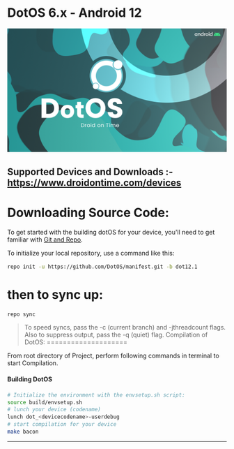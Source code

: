 # DotOS 6.x - Android 12
<p align="center">
<img src="https://raw.githubusercontent.com/DotOS/resources_drawables/master/dot11/dot_main-banner.png" > 
</p>

## Supported Devices and Downloads :- https://www.droidontime.com/devices

Downloading Source Code:
========================

To get started with the building dotOS for your device, you'll need to get familiar with [Git and Repo](http://source.android.com/source/using-repo.html).

To initialize your local repository, use a command like this:

```bash
repo init -u https://github.com/DotOS/manifest.git -b dot12.1
```

then to sync up:
================

```bash
repo sync
```

> To speed syncs, pass the -c (current branch) and -jthreadcount flags.
> Also to suppress output, pass the -q (quiet) flag.
Compilation of DotOS:
====================

From root directory of Project, perform following commands in terminal to start Compilation.

#### Building DotOS
```bash
# Initialize the environment with the envsetup.sh script:
source build/envsetup.sh
# lunch your device (codename)
lunch dot_<devicecodename>-userdebug
# start compilation for your device
make bacon
```
-----------------------------------------------------------------------------